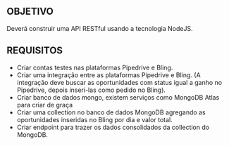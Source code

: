 ## OBJETIVO
Deverá construir uma API RESTful usando a tecnologia NodeJS.

## REQUISITOS
* Criar contas testes nas plataformas Pipedrive e Bling.  
* Criar uma integração entre as plataformas Pipedrive e Bling. (A integração deve buscar as oportunidades com status igual a ganho no Pipedrive, depois inseri-las como pedido no Bling).  
* Criar banco de dados mongo, existem serviços como MongoDB Atlas para criar de graça  
* Criar uma collection no banco de dados MongoDB agregando as oportunidades inseridas no Bling por dia e valor total.  
* Criar endpoint para trazer os dados consolidados da collection do MongoDB.
